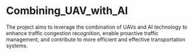 # Combining_UAV_with_AI
The project aims to leverage the combination of UAVs and AI technology to enhance traffic congestion recognition, enable proactive traffic management, and contribute to more efficient and effective transportation systems.
